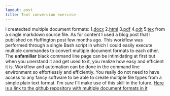 ```yaml
---
layout: post
title: Text conversion exercise
---
```

I createdted multiple document formats:
 1.[docx](https://github.com/sepideharc/convert-documents/blob/master/myblogpost.docx)
 2.[html](https://github.com/sepideharc/convert-documents/blob/master/myblogpost.html)
 3.[pdf](https://github.com/sepideharc/convert-documents/blob/master/myblogpost.pdf)
 4.[odt](https://github.com/sepideharc/convert-documents/blob/master/myblogpost.odt)
 5.[tex](https://github.com/sepideharc/convert-documents/blob/master/myblogpost.tex)
 from a single markdown source file. As for content I used a blog post that I published on Huffington post few months ago.
This workflow was performed  through a single Bash script in which I could easily execute multiple commandes to convert multiple document formats to each other.
The **unfamiliar** black command line page can be intimidating at first but when you unerstand it and get used to it, you realize how easy and efficient it is. Workflow and automation can be done in the command line environment so effortlessly and efficiently. You really do not need to have access to any fancy software to be able to create multiple file types from a simple plain text format. 
 I'm *sure* I'll make use of this skill in the future.
[Here is a link to the github repository with multiple document formats in it](https://github.com/sepideharc/convert-documents)

